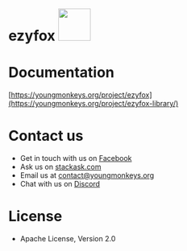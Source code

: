 # ezyfox <img src="https://github.com/youngmonkeys/ezyfox/blob/master/logo.png" width="64" />

# Documentation

[https://youngmonkeys.org/project/ezyfox](https://youngmonkeys.org/project/ezyfox-library/)

# Contact us

- Get in touch with us on [Facebook](https://www.facebook.com/youngmonkeys.org)
- Ask us on [stackask.com](https://stackask.com)
- Email us at [contact@youngmonkeys.org](mailto:contact@youngmonkeys.org)
- Chat with us on [Discord](https://discord.gg/hKV2cbaT5h)

# License

- Apache License, Version 2.0
